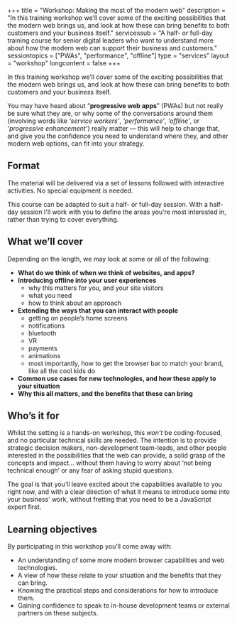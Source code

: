 +++
title       = "Workshop: Making the most of the modern web"
description = "In this training workshop we’ll cover some of the exciting possibilities that the modern web brings us, and look at how these can bring benefits to both customers and your business itself."
servicessub = "A half- or full-day training course for senior digital leaders who want to understand more about how the modern web can support their business and customers."
sessiontopics = ["PWAs", "performance", "offline"]
type = "services"
layout = "workshop"
longcontent = false
+++

In this training workshop we’ll cover some of the exciting possibilities that the modern web brings us, and look at how these can bring benefits to both customers and your business itself.

You may have heard about “**progressive web apps**” (PWAs) but not really be sure what they are, or why some of the conversations around them (involving words like *‘service workers’*, *’performance’*, *‘offline’*, or *‘progressive enhancement’*) really matter &mdash; this will help to change that, and give you the confidence you need to understand where they, and other modern web options, can fit into your strategy.


## Format

The material will be delivered via a set of lessons followed with interactive activities.  No special equipment is needed.

This course can be adapted to suit a half- or full-day session. With a half-day session I'll work with you to define the areas you're most interested in, rather than trying to cover everything.


## What we’ll cover

Depending on the length, we may look at some or all of the following:

* **What do we think of when we think of websites, and apps?**
* **Introducing offline into your user experiences**
	* why this matters for you, and your site visitors
	* what you need
	* how to think about an approach
* **Extending the ways that you can interact with people**
	* getting on people’s home screens
	* notifications
    * bluetooth
    * VR
    * payments
    * animations
	* most importantly, how to get the browser bar to match your brand, like all the cool kids do
* **Common use cases for new technologies, and how these apply to your situation**
* **Why this all matters, and the benefits that these can bring**

## Who’s it for
Whilst the setting is a hands-on workshop, this *won’t* be coding-focused, and no particular technical skills are needed. The intention is to provide strategic decision makers, non-development team-leads, and other people interested in the possibilities that the web can provide, a solid grasp of the concepts and impact… without them having to worry about ‘not being technical enough’ or any fear of asking stupid questions.

The goal is that you’ll leave excited about the capabilities available to you right now, and with a clear direction of what it means to introduce some into your business’ work, without fretting that you need to be a JavaScript expert first.



## Learning objectives

By participating in this workshop you’ll come away with:

* An understanding of some more modern browser capabilities and web technologies.
* A view of how these relate to your situation and the benefits that they can bring.
* Knowing the practical steps and considerations for how to introduce them.
* Gaining confidence to speak to in-house development teams or external partners on these subjects.
